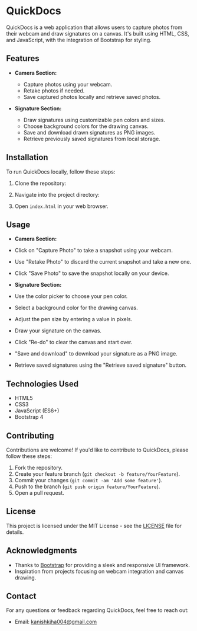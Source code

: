 # QuickDocs

QuickDocs is a web application that allows users to capture photos from their webcam and draw signatures on a canvas. It's built using HTML, CSS, and JavaScript, with the integration of Bootstrap for styling.


## Features

- **Camera Section:**
  - Capture photos using your webcam.
  - Retake photos if needed.
  - Save captured photos locally and retrieve saved photos.

- **Signature Section:**
  - Draw signatures using customizable pen colors and sizes.
  - Choose background colors for the drawing canvas.
  - Save and download drawn signatures as PNG images.
  - Retrieve previously saved signatures from local storage.

## Installation

To run QuickDocs locally, follow these steps:

1. Clone the repository:

2. Navigate into the project directory:

3. Open `index.html` in your web browser.

## Usage

- **Camera Section:**
- Click on "Capture Photo" to take a snapshot using your webcam.
- Use "Retake Photo" to discard the current snapshot and take a new one.
- Click "Save Photo" to save the snapshot locally on your device.

- **Signature Section:**
- Use the color picker to choose your pen color.
- Select a background color for the drawing canvas.
- Adjust the pen size by entering a value in pixels.
- Draw your signature on the canvas.
- Click "Re-do" to clear the canvas and start over.
- "Save and download" to download your signature as a PNG image.
- Retrieve saved signatures using the "Retrieve saved signature" button.

## Technologies Used

- HTML5
- CSS3
- JavaScript (ES6+)
- Bootstrap 4

## Contributing

Contributions are welcome! If you'd like to contribute to QuickDocs, please follow these steps:

1. Fork the repository.
2. Create your feature branch (`git checkout -b feature/YourFeature`).
3. Commit your changes (`git commit -am 'Add some feature'`).
4. Push to the branch (`git push origin feature/YourFeature`).
5. Open a pull request.

## License

This project is licensed under the MIT License - see the [LICENSE](LICENSE) file for details.

## Acknowledgments

- Thanks to [Bootstrap](https://getbootstrap.com/) for providing a sleek and responsive UI framework.
- Inspiration from projects focusing on webcam integration and canvas drawing.

## Contact

For any questions or feedback regarding QuickDocs, feel free to reach out:

- Email: kanishkjha004@gmail.com
